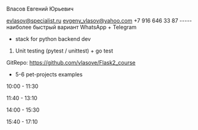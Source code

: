 Власов Евгений Юрьевич

evlasov@specialist.ru
evgeny_vlasov@yahoo.com
+7 916 646 33 87 ----- наиболее быстрый вариант WhatsApp + Telegram


+ stack for python backend dev
1) Unit testing (pytest / unittest) + go test


GitRepo: https://github.com/vlasove/Flask2_course

+ 5-6 pet-projects examples


10:00 - 11:30


11:40 - 13:10


14:00 - 15:30


15:40 - 17:10